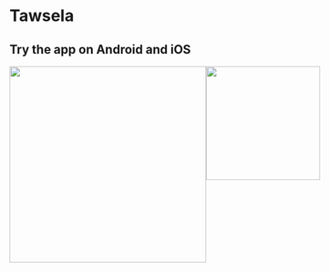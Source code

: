# Tawsela
## Try the app on Android and iOS
<div style="display: flex; justify-content: space-between;">
    <a href="https://appdistribution.firebase.dev/i/95ab79066ff3c8bf">
    <img src="https://github.com/oashrafouad/Clima/assets/31867324/10f2bfb1-d11e-4bbc-b6b6-cac40042a385" width="345">
  </a>
  <a href="https://testflight.apple.com/join/gOT8Sl9U">
    <img src="https://github.com/oashrafouad/Todoey/assets/31867324/3592a312-3878-44e1-a15e-931e57265a03" width="200">
  </a>
</div>
